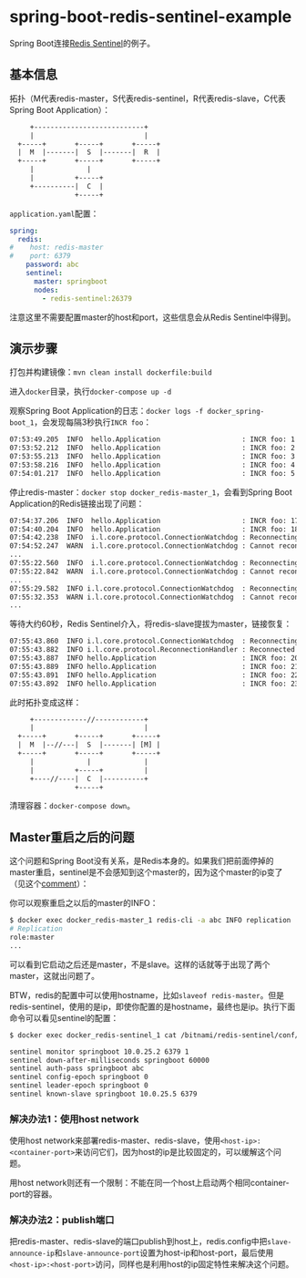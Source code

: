 # spring-boot-redis-sentinel-example

Spring Boot连接[Redis Sentinel][redis-sentinel]的例子。

## 基本信息

拓扑（M代表redis-master，S代表redis-sentinel，R代表redis-slave，C代表Spring Boot Application）：

```txt
     +---------------------------+
     |                           |
  +-----+       +-----+       +-----+
  |  M  |-------|  S  |-------|  R  |
  +-----+       +-----+       +-----+
     |             |
     |          +-----+
     +----------|  C  |
                +-----+
```

`application.yaml`配置：

```yaml
spring:
  redis:
#    host: redis-master
#    port: 6379
    password: abc
    sentinel:
      master: springboot
      nodes:
        - redis-sentinel:26379
```

注意这里不需要配置master的host和port，这些信息会从Redis Sentinel中得到。

## 演示步骤

打包并构建镜像：`mvn clean install dockerfile:build`

进入`docker`目录，执行`docker-compose up -d`

观察Spring Boot Application的日志：`docker logs -f docker_spring-boot_1`，会发现每隔3秒执行`INCR foo`：

```txt
07:53:49.205  INFO  hello.Application                    : INCR foo: 1
07:53:52.212  INFO  hello.Application                    : INCR foo: 2
07:53:55.213  INFO  hello.Application                    : INCR foo: 3
07:53:58.216  INFO  hello.Application                    : INCR foo: 4
07:54:01.217  INFO  hello.Application                    : INCR foo: 5
```

停止redis-master：`docker stop docker_redis-master_1`，会看到Spring Boot Application的Redis链接出现了问题：

```txt
07:54:37.206  INFO  hello.Application                    : INCR foo: 17
07:54:40.204  INFO  hello.Application                    : INCR foo: 18
07:54:42.238  INFO  i.l.core.protocol.ConnectionWatchdog : Reconnecting, last destination was /10.0.19.4:6379
07:54:52.247  WARN  i.l.core.protocol.ConnectionWatchdog : Cannot reconnect: io.netty.channel.ConnectTimeoutException: connection timed out: /10.0.19.4:6379
...
07:55:22.560  INFO  i.l.core.protocol.ConnectionWatchdog : Reconnecting, last destination was 10.0.19.4:6379
07:55:22.842  WARN  i.l.core.protocol.ConnectionWatchdog : Cannot reconnect: io.netty.channel.AbstractChannel$AnnotatedNoRouteToHostException: Host is unreachable: /10.0.19.4:6379
...
07:55:29.582  INFO i.l.core.protocol.ConnectionWatchdog  : Reconnecting, last destination was 10.0.19.4:6379
07:55:32.353  WARN i.l.core.protocol.ConnectionWatchdog  : Cannot reconnect: io.netty.channel.AbstractChannel$AnnotatedNoRouteToHostException: Host is unreachable: /10.0.19.4:6379
...
```

等待大约60秒，Redis Sentinel介入，将redis-slave提拔为master，链接恢复：

```txt
07:55:43.860  INFO i.l.core.protocol.ConnectionWatchdog  : Reconnecting, last destination was 10.0.19.4:6379
07:55:43.882  INFO i.l.core.protocol.ReconnectionHandler : Reconnected to 10.0.19.6:6379
07:55:43.887  INFO hello.Application                     : INCR foo: 20
07:55:43.889  INFO hello.Application                     : INCR foo: 21
07:55:43.891  INFO hello.Application                     : INCR foo: 22
07:55:43.892  INFO hello.Application                     : INCR foo: 23
```

此时拓扑变成这样：

```txt
     +-------------//------------+
     |                           |
  +-----+       +-----+       +-----+
  |  M  |--//---|  S  |-------| [M] |
  +-----+       +-----+       +-----+
     |             |             |
     |          +-----+          |
     +----//----|  C  |----------+
                +-----+
```

清理容器：`docker-compose down`。

## Master重启之后的问题

这个问题和Spring Boot没有关系，是Redis本身的。如果我们把前面停掉的master重启，sentinel是不会感知到这个master的，因为这个master的ip变了（见这个[comment][link]）：

你可以观察重启之以后的master的INFO：

```bash
$ docker exec docker_redis-master_1 redis-cli -a abc INFO replication
# Replication
role:master
...
```

可以看到它启动之后还是master，不是slave。这样的话就等于出现了两个master，这就出问题了。

BTW，redis的配置中可以使用hostname，比如`slaveof redis-master`。但是redis-sentinel，使用的是ip，即使你配置的是hostname，最终也是ip。执行下面命令可以看见sentinel的配置：

```bash
$ docker exec docker_redis-sentinel_1 cat /bitnami/redis-sentinel/conf/sentinel.conf | grep springboot

sentinel monitor springboot 10.0.25.2 6379 1
sentinel down-after-milliseconds springboot 60000
sentinel auth-pass springboot abc
sentinel config-epoch springboot 0
sentinel leader-epoch springboot 0
sentinel known-slave springboot 10.0.25.5 6379
```

### 解决办法1：使用host network

使用host network来部署redis-master、redis-slave，使用`<host-ip>:<container-port>`来访问它们，因为host的ip是比较固定的，可以缓解这个问题。

用host network则还有一个限制：不能在同一个host上启动两个相同container-port的容器。

### 解决办法2：publish端口

把redis-master、redis-slave的端口publish到host上，redis.config中把`slave-announce-ip`和`slave-announce-port`设置为host-ip和host-port，最后使用`<host-ip>:<host-port>`访问，同样也是利用host的ip固定特性来解决这个问题。

[redis-sentinel]: https://redis.io/topics/sentinel
[link]: https://github.com/bitnami/bitnami-docker-redis-sentinel/issues/2#issuecomment-501613810